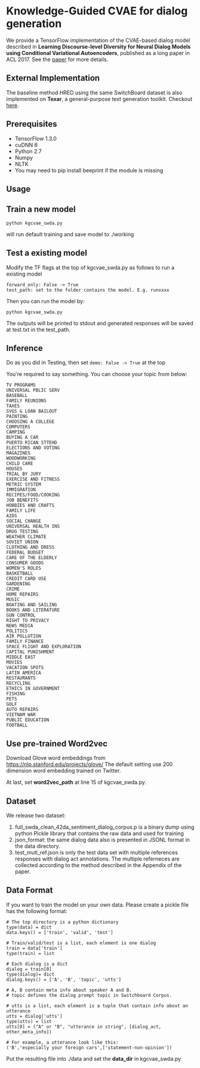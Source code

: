# Knowledge-Guided CVAE for dialog generation

We provide a TensorFlow implementation of the CVAE-based dialog model described in
**Learning Discourse-level Diversity for Neural Dialog Models using Conditional Variational Autoencoders**, published as a long paper in ACL 2017.
See the [paper](https://arxiv.org/abs/1703.10960) for more details.


## External Implementation
The baseline method HRED using the same SwitchBoard dataset is also implemented on **Texar**, a general-purpose text generation toolkit. Checkout [here](https://github.com/asyml/texar/tree/master/examples/hierarchical_dialog).

## Prerequisites
 - TensorFlow 1.3.0
 - cuDNN 6
 - Python 2.7
 - Numpy
 - NLTK
 - You may need to pip install beeprint if the module is missing

## Usage


## Train a new model
    python kgcvae_swda.py
will run default training and save model to ./working

## Test a existing model
Modify the TF flags at the top of kgcvae_swda.py as follows to run a existing model

    forward_only: False -> True
    test_path: set to the folder contains the model. E.g. runxxxx
Then you can run the model by:

    python kgcvae_swda.py
The outputs will be printed to stdout and generated responses will be saved at test.txt in the test_path.

## Inference
Do as you did in Testing, then set `demo: False -> True` at the top 

You're required to say something. You can choose your topic from below:
```
TV PROGRAMS
UNIVERSAL PBLIC SERV
BASEBALL
FAMILY REUNIONS
TAXES
SVGS & LOAN BAILOUT
PAINTING
CHOOSING A COLLEGE
COMPUTERS
CAMPING
BUYING A CAR
PUERTO RICAN STTEHD
ELECTIONS AND VOTING
MAGAZINES
WOODWORKING
CHILD CARE
HOUSES
TRIAL BY JURY
EXERCISE AND FITNESS
METRIC SYSTEM
IMMIGRATION
RECIPES/FOOD/COOKING
JOB BENEFITS
HOBBIES AND CRAFTS
FAMILY LIFE
AIDS
SOCIAL CHANGE
UNIVERSAL HEALTH INS
DRUG TESTING
WEATHER CLIMATE
SOVIET UNION
CLOTHING AND DRESS
FEDERAL BUDGET
CARE OF THE ELDERLY
CONSUMER GOODS
WOMEN'S ROLES
BASKETBALL
CREDIT CARD USE
GARDENING
CRIME
HOME REPAIRS
MUSIC
BOATING AND SAILING
BOOKS AND LITERATURE
GUN CONTROL
RIGHT TO PRIVACY
NEWS MEDIA
POLITICS
AIR POLLUTION
FAMILY FINANCE
SPACE FLIGHT AND EXPLORATION
CAPITAL PUNISHMENT
MIDDLE EAST
MOVIES
VACATION SPOTS
LATIN AMERICA
RESTAURANTS
RECYCLING
ETHICS IN GOVERNMENT
FISHING
PETS
GOLF
AUTO REPAIRS
VIETNAM WAR
PUBLIC EDUCATION
FOOTBALL
```

## Use pre-trained Word2vec
Download Glove word embeddings from https://nlp.stanford.edu/projects/glove/
The default setting use 200 dimension word embedding trained on Twitter.

At last, set **word2vec_path** at line 15 of kgcvae_swda.py.

## Dataset
We release two dataset:

1. full_swda_clean_42da_sentiment_dialog_corpus.p is a binary dump using python Pickle library that contains the raw data and used for training
2. json_format: the same dialog data also is presented in JSONL format in the data directory.
3. test_mutl_ref.json is only the test data set with multiple references responses with dialog act annotations. The multiple referneces are collected
according to the method described in the Appendix of the paper.

## Data Format
If you want to train the model on your own data. Please create a pickle file has the following format:

    # The top directory is a python dictionary
    type(data) = dict
    data.keys() = ['train', 'valid', 'test']

    # Train/valid/test is a list, each element is one dialog
    train = data['train']
    type(train) = list

    # Each dialog is a dict
    dialog = train[0]
    type(dialog)= dict
    dialog.keys() = ['A', 'B', 'topic', 'utts']

    # A, B contain meta info about speaker A and B.
    # topic defines the dialog prompt topic in Switchboard Corpus.

    # utts is a list, each element is a tuple that contain info about an utterance
    utts = dialog['utts']
    type(utts) = list
    utts[0] = ("A" or "B", "utterance in string", [dialog_act, other_meta_info])

    # For example, a utterance look like this:
    ('B','especially your foreign cars',['statement-non-opinion'])

Put the resulting file into ./data and set the **data_dir** in kgcvae_swda.py
